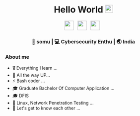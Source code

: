 <div align="center">
  <h1> Hello World <img src="https://media.giphy.com/media/hvRJCLFzcasrR4ia7z/giphy.gif" width="25px"></h1>
</div>
 
<p align='center'> 
<a href="https://linkedin.com/in/somu-sen-79a6381aa"><img height="30" src="https://raw.githubusercontent.com/trinwin/trinwin/master/icons/linkedin.png?raw=true"></a>&nbsp;&nbsp;
<a href="https://twitter.com/markme_1"><img height="30" src="https://raw.githubusercontent.com/trinwin/trinwin/master/icons/twitter.png?raw=true"></a>&nbsp;&nbsp;
<a href="https://bit.ly/2L9cqqo"><img height="30" src="https://raw.githubusercontent.com/trinwin/trinwin/master/icons/devto.png?raw=true"></a>&nbsp;&nbsp;


<div align="center">
<h3> 🐝 somu | 💻 Cybersecurity Enthu | 🌏 India </h3> 
</div>

### About me 

- 🎖  Everything I learn ...
- 👀 All the way UP...
- ⚡ Bash coder ...
- 🎓 Graduate Bachelor Of Computer Application ...
- 🎓 DFIS
- 🤖 Linux, Network Penetration Testing ...
- 💭 Let's get to know each other ...



